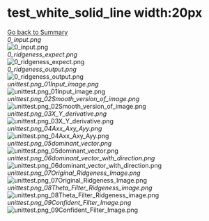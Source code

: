 # test_white_solid_line width:20px  
[Go back to Summary](../summary.md)  
*0_input.png*  
![0_input.png](./data/0_input.png)  
*0_ridgeness_expect.png*  
![0_ridgeness_expect.png](./data/0_ridgeness_expect.png)  
*0_ridgeness_output.png*  
![0_ridgeness_output.png](./data/0_ridgeness_output.png)  
*unittest.png_01Input_image.png*  
![unittest.png_01Input_image.png](./data/unittest.png_01Input_image.png)  
*unittest.png_02Smooth_version_of_image.png*  
![unittest.png_02Smooth_version_of_image.png](./data/unittest.png_02Smooth_version_of_image.png)  
*unittest.png_03X_Y_derivative.png*  
![unittest.png_03X_Y_derivative.png](./data/unittest.png_03X_Y_derivative.png)  
*unittest.png_04Axx_Axy_Ayy.png*  
![unittest.png_04Axx_Axy_Ayy.png](./data/unittest.png_04Axx_Axy_Ayy.png)  
*unittest.png_05dominant_vector.png*  
![unittest.png_05dominant_vector.png](./data/unittest.png_05dominant_vector.png)  
*unittest.png_06dominant_vector_with_direction.png*  
![unittest.png_06dominant_vector_with_direction.png](./data/unittest.png_06dominant_vector_with_direction.png)  
*unittest.png_07Original_Ridgeness_Image.png*  
![unittest.png_07Original_Ridgeness_Image.png](./data/unittest.png_07Original_Ridgeness_Image.png)  
*unittest.png_08Theta_Filter_Ridgeness_image.png*  
![unittest.png_08Theta_Filter_Ridgeness_image.png](./data/unittest.png_08Theta_Filter_Ridgeness_image.png)  
*unittest.png_09Confident_Filter_Image.png*  
![unittest.png_09Confident_Filter_Image.png](./data/unittest.png_09Confident_Filter_Image.png)  
